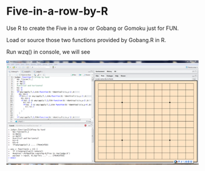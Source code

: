 # Five-in-a-row-by-R
Use R to create the Five in a row or Gobang or Gomoku just for FUN.  

Load or source those two functions provided by Gobang.R in R.  

Run wzq() in console, we will see  

![board](board.png)

